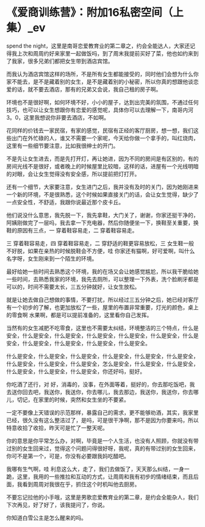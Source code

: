 # 《爱商训练营》：附加16私密空间（上集）_ev

 spend the night，这里是南哥恋爱教育业的第二章之，约会全能达人，大家还记得我上次和周周约好来家里一起做饭吗，到了周末我提前买好了菜，他也如约来到了我家，很多兄弟们都把女生带到酒店宾馆。

而我认为酒店宾馆这样的场所，不是所有女生都能接受的，同时他们会想为什么你家不能去，是不是藏着别的女生，是不是藏着别的小秘密，所以你真的想跟他谈恋爱的话，就不要去酒店，那有的兄弟又会说，我自己租的房子啊。

环境也不是很好啊，如何环境不好，小小的屋子，达到出完美的氛围，不通过任何技巧，也可以让女生想跟你有恋爱的感觉呢，具体你可以去理解一下，南哥内河3。0，这里我想说你非要去酒店，不如啊。

花同样的价钱去一家民宿，有家的感觉，民宿有正经的客厅厨房，想一想，我们这些出门在外忙碌的人，谁又不需要一个家呢，今天给你做一个拿手的，叫红烧肉，这里有一些细节要注意，比如我很绅士的开门。

不是先让女生进去，而是先打开灯，再让她进，因为不同的房间是有区别的，有的房间光线不是很好，或者晚上的时候屋里比较暗，这样的话，进屋有一个光线明暗的对眼，会让女生觉得没有安全感，所以提前把灯打开。

还有一个细节，大家要注意，女生进门之后，我并没有及时的关门，因为她刚进来一个新的环境，不是很熟悉，这个时候如果直接关门的话，会让女生觉得，缺少了一点安全性，不舒适，我跟你说最近那个皮卡丘。

他们说没什么意思，我先脱一下，我先拿鞋，大门关了，谢谢，你家还挺干净的，阿姨刚做完了一层吗，我去拿一下充电器，然后你随便坐一下，换鞋至关重要，换鞋的原因有三点，一 穿着鞋容易走，二 穿着鞋容易走。

三 穿着鞋容易走，四 穿着鞋容易走，二 穿舒适的鞋更容易放松，三 女生鞋一般不好脱，如果在亲热的时候脱鞋会不方便，哇 你家还有猫啊，好可爱啊，叫什么名字呀，女生刚来到一个陌生的环境。

最好给她一些时间去熟悉这个环境，我的在场又会让她感觉尴尬，所以我干脆给她一些时间，去熟悉我家的环境，我先去厕所，可以整理一下外表，洗个脸刷牙都是可以的，时间不需要太长，三五分钟就好，让女生放松。

就是让她去做自己想做的事情，不要打扰，所以经过三五分钟之后，她已经对客厅有一个初步的了解，也更加放松了一些，屋里的布置非常重要，灯光的颜色，桌上的零食啊 水果啊，都是可以提前准备的，这里看你自己发挥。

当然有的女生减肥不吃零食，这里也不需要太纠结，环境整洁的三个特点，什么是安全，什么是安全，什么是安全，什么是安全，什么是安全，什么是安全，什么是安全，什么是安全，什么是安全，什么是安全，什么是安全。

什么是安全，什么是安全，什么是安全，什么是安全，什么是安全，什么是安全，什么是安全，什么是安全，什么是安全，怎么是安全，什么是安全，什么是安全，什么是安全，什么是安全，什么是安全，你还好吗，挺好。

你吃酒了还行，对 好，消毒的，没事，在外面等着，挺好的，你去那吃饭吧，我去送你回去吧，我送你，我送你，你去哪儿，我去那边，我送你，我送你，你去哪儿，切记，在家里的时候，突然和女生坐的不要紧。

一定不要像上天错误的示范那样，暴露自己的需求，更不能够劝酒，其实，我家里已经，很久没有这么整洁过了，是吗，可是很干净啊，那不是因为你要来吗，所以特意收拾了收拾，昨天可是忙了一整天呢。

你的意思是你平常怎么办，对啊，毕竟是一个人生活，也没有人照顾，你就没有带过别的女生回来过，觉得这个问题问得很好呀，我呢，真的有带过别的女生回来，你可不是第一个，可是，你没有必要跟我妈吃醋吧。

我哪有生气啊，哇 利息这么大，走了，我们去做饭了，天天那么纠结，一身一跪，这里，我用的一些推拉和互动的方式，让周周和我有初步的情绪结束，而且后面，我看到周周对我很在乎，抓住这个时机叫他去厨房。

不要忘记拉他的小手哦，这里是男歌恋爱教育业的第二章，是约会全能杂人，我们下次再见，好了好了，该我提问了，你说。

你知道白雪公主是怎么醒来的吗。